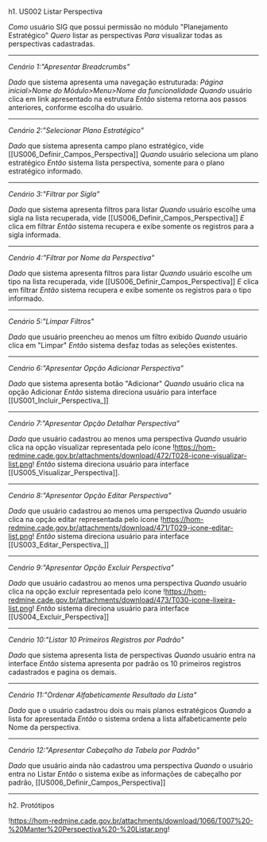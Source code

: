 h1. US002 Listar Perspectiva 

*Como* usuário SIG que possui permissão no módulo "Planejamento Estratégico" 
*Quero* listar as perspectivas
*Para* visualizar todas as perspectivas cadastradas.

----
 
 *Cenário 1:"Apresentar Breadcrumbs"*   

*Dado* que sistema apresenta uma navegação estruturada: _Página inicial>Nome do Módulo>Menu>Nome da funcionalidade_
*Quando* usuário clica em link apresentado na estrutura
*Então* sistema retorna aos passos anteriores, conforme escolha do usuário.

----


 *Cenário 2:"Selecionar Plano Estratégico"*   

*Dado* que sistema apresenta campo plano estratégico, vide [[US006_Definir_Campos_Perspectiva]] 
*Quando* usuário seleciona um plano estratégico
*Então* sistema lista perspectiva, somente para o plano estratégico informado.

----

 *Cenário 3:"Filtrar por Sigla"*   

*Dado* que sistema apresenta filtros para listar
*Quando* usuário escolhe uma sigla na lista recuperada, vide [[US006_Definir_Campos_Perspectiva]] 
*E* clica em filtrar
*Então* sistema recupera e exibe somente os registros para a sigla informada.

----

 *Cenário 4:"Filtrar por Nome da Perspectiva"*   

*Dado* que sistema apresenta filtros para listar
*Quando* usuário escolhe um tipo na lista recuperada, vide [[US006_Definir_Campos_Perspectiva]] 
*E* clica em filtrar
*Então* sistema recupera e exibe somente os registros para o tipo informado.

----

 *Cenário 5:"Limpar Filtros"*   

*Dado* que usuário preencheu ao menos um filtro exibido
*Quando* usuário clica em "Limpar"
*Então* sistema desfaz todas as seleções existentes.

----

 *Cenário 6:"Apresentar Opção Adicionar Perspectiva"*   

*Dado* que sistema apresenta botão "Adicionar"
*Quando* usuário clica na opção Adicionar
*Então* sistema direciona usuário para interface [[US001_Incluir_Perspectiva_]] 

----

 *Cenário 7:"Apresentar Opção Detalhar Perspectiva"*   

*Dado* que usuário cadastrou ao menos uma perspectiva
*Quando* usuário clica na opção visualizar representada pelo ícone !https://hom-redmine.cade.gov.br/attachments/download/472/T028-icone-visualizar-list.png!
*Então* sistema direciona usuário para interface [[US005_Visualizar_Perspectiva]].

----

 *Cenário 8:"Apresentar Opção Editar Perspectiva"*   

*Dado* que usuário cadastrou ao menos uma perspectiva
*Quando* usuário clica na opção editar representada pelo ícone !https://hom-redmine.cade.gov.br/attachments/download/471/T029-icone-editar-list.png!
*Então* sistema direciona usuário para interface [[US003_Editar_Perspectiva_]] 

----

 *Cenário 9:"Apresentar Opção Excluir Perspectiva"*   

*Dado* que usuário cadastrou ao menos uma perspectiva
*Quando* usuário clica na opção excluir representada pelo ícone !https://hom-redmine.cade.gov.br/attachments/download/473/T030-icone-lixeira-list.png!
*Então* sistema direciona usuário para interface [[US004_Excluir_Perspectiva]] 

----


 *Cenário 10:"Listar 10 Primeiros Registros por Padrão"*   

*Dado* que sistema apresenta lista de perspectivas
*Quando* usuário entra na interface
*Então* sistema apresenta por padrão os 10 primeiros registros cadastrados e pagina os demais.


----

 *Cenário 11:"Ordenar Alfabeticamente Resultado da Lista"*   

*Dado* que o usuário cadastrou dois ou mais planos estratégicos
*Quando* a lista for apresentada
*Então* o sistema ordena a lista alfabeticamente pelo Nome da perspectiva.

----


 *Cenário 12:"Apresentar Cabeçalho da Tabela por Padrão"*   

*Dado* que usuário ainda não cadastrou uma perspectiva
*Quando* o usuário entra no Listar
*Então* o sistema exibe as informações de cabeçalho por padrão, [[US006_Definir_Campos_Perspectiva]] 

----
 
h2. Protótipos



!https://hom-redmine.cade.gov.br/attachments/download/1066/T007%20-%20Manter%20Perspectiva%20-%20Listar.png!


